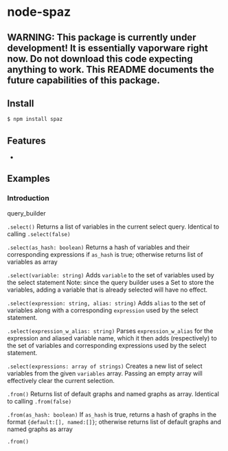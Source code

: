 # node-spaz

## WARNING: This package is currently under development! It is essentially vaporware right now. Do not download this code expecting anything to work. This README documents the future capabilities of this package.


## Install
```sh
$ npm install spaz
```

## Features
 * 


## Examples

### Introduction



query_builder

`.select()` Returns a list of variables in the current select query. Identical to calling `.select(false)`

`.select(as_hash: boolean)` Returns a hash of variables and their corresponding expressions if `as_hash` is true; otherwise returns list of variables as array

`.select(variable: string)` Adds `variable` to the set of variables used by the select statement
	Note: since the query builder uses a Set to store the variables, adding a variable that is already selected will have no effect.

`.select(expression: string, alias: string)` Adds `alias` to the set of variables along with a corresponding `expression` used by the select statement.

`.select(expression_w_alias: string)` Parses `expression_w_alias` for the expression and aliased variable name, which it then adds (respectively) to the set of variables and corresponding expressions used by the select statement.

`.select(expressions: array of strings)` Creates a new list of select variables from the given `variables` array. Passing an empty array will effectively clear the current selection.



`.from()` Returns list of default graphs and named graphs as array. Identical to calling `.from(false)`

`.from(as_hash: boolean)` If `as_hash` is true, returns a hash of graphs in the format `{default:[], named:[]}`; otherwise returns list of default graphs and named graphs as array

`.from()`